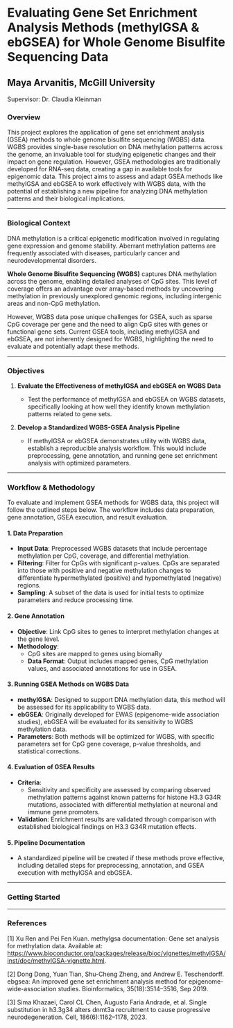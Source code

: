 # Evaluating Gene Set Enrichment Analysis Methods (methylGSA & ebGSEA) for Whole Genome Bisulfite Sequencing Data

## Maya Arvanitis, McGill University  
Supervisor: Dr. Claudia Kleinman

### Overview
This project explores the application of gene set enrichment analysis (GSEA) methods to whole genome bisulfite sequencing (WGBS) data. WGBS provides single-base resolution on DNA methylation patterns across the genome, an invaluable tool for studying epigenetic changes and their impact on gene regulation. However, GSEA methodologies are traditionally developed for RNA-seq data, creating a gap in available tools for epigenomic data. This project aims to assess and adapt GSEA methods like methylGSA and ebGSEA to work effectively with WGBS data, with the potential of establishing a new pipeline for analyzing DNA methylation patterns and their biological implications.

---

### Biological Context
DNA methylation is a critical epigenetic modification involved in regulating gene expression and genome stability. Aberrant methylation patterns are frequently associated with diseases, particularly cancer and neurodevelopmental disorders. 

**Whole Genome Bisulfite Sequencing (WGBS)** captures DNA methylation across the genome, enabling detailed analyses of CpG sites. This level of coverage offers an advantage over array-based methods by uncovering methylation in previously unexplored genomic regions, including intergenic areas and non-CpG methylation.

However, WGBS data pose unique challenges for GSEA, such as sparse CpG coverage per gene and the need to align CpG sites with genes or functional gene sets. Current GSEA tools, including methylGSA and ebGSEA, are not inherently designed for WGBS, highlighting the need to evaluate and potentially adapt these methods.

---

### Objectives
1. **Evaluate the Effectiveness of methylGSA and ebGSEA on WGBS Data**  
   - Test the performance of methylGSA and ebGSEA on WGBS datasets, specifically looking at how well they identify known methylation patterns related to gene sets.
  
2. **Develop a Standardized WGBS-GSEA Analysis Pipeline**  
   - If methylGSA or ebGSEA demonstrates utility with WGBS data, establish a reproducible analysis workflow. This would include preprocessing, gene annotation, and running gene set enrichment analysis with optimized parameters.

---

### Workflow & Methodology
To evaluate and implement GSEA methods for WGBS data, this project will follow the outlined steps below. The workflow includes data preparation, gene annotation, GSEA execution, and result evaluation. 

#### 1. **Data Preparation**
   - **Input Data**: Preprocessed WGBS datasets that include percentage methylation per CpG, coverage, and differential methylation.
   - **Filtering**: Filter for CpGs with significant p-values. CpGs are separated into those with positive and negative methylation changes to differentiate hypermethylated (positive) and hypomethylated (negative) regions.
   - **Sampling**: A subset of the data is used for initial tests to optimize parameters and reduce processing time.

#### 2. **Gene Annotation**
   - **Objective**: Link CpG sites to genes to interpret methylation changes at the gene level.
   - **Methodology**:
     - CpG sites are mapped to genes using biomaRy
     - **Data Format**: Output includes mapped genes, CpG methylation values, and associated annotations for use in GSEA.

#### 3. **Running GSEA Methods on WGBS Data**
   - **methylGSA**: Designed to support DNA methylation data, this method will be assessed for its applicability to WGBS data.
   - **ebGSEA**: Originally developed for EWAS (epigenome-wide association studies), ebGSEA will be evaluated for its sensitivity to WGBS methylation data.
   - **Parameters**: Both methods will be optimized for WGBS, with specific parameters set for CpG gene coverage, p-value thresholds, and statistical corrections.

#### 4. **Evaluation of GSEA Results**
   - **Criteria**:
     - Sensitivity and specificity are assessed by comparing observed methylation patterns against known patterns for histone H3.3 G34R mutations, associated with differential methylation at neuronal and immune gene promoters.
   - **Validation**: Enrichment results are validated through comparison with established biological findings on H3.3 G34R mutation effects.

#### 5. **Pipeline Documentation**
   - A standardized pipeline will be created if these methods prove effective, including detailed steps for preprocessing, annotation, and GSEA execution with methylGSA and ebGSEA.

---
### Getting Started
---
### References
[1] Xu Ren and Pei Fen Kuan. methylgsa documentation: Gene set analysis for methylation data. Available at: https://www.bioconductor.org/packages/release/bioc/vignettes/methylGSA/inst/doc/methylGSA-vignette.html.

[2] Dong Dong, Yuan Tian, Shu-Cheng Zheng, and Andrew E. Teschendorff. ebgsea: An improved gene set enrichment analysis method for epigenome-wide-association studies. Bioinformatics, 35(18):3514–3516, Sep 2019.

[3] Sima Khazaei, Carol CL Chen, Augusto Faria Andrade, et al. Single substitution in h3.3g34 alters dnmt3a recruitment to cause progressive neurodegeneration. Cell, 186(6):1162–1178, 2023.

